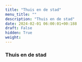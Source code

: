 ```yaml
---
title: "Thuis en de stad"
menu_title: ""
description: "Thuis en de stad"
date: 2024-02-01 06:00:01+00:188
draft: False
hidden: True
weight:
---
```

### Thuis en de stad


